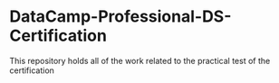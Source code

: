 # DataCamp-Professional-DS-Certification
This repository holds all of the work related to the practical test of the certification
